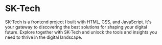 # SK-Tech
SK-Tech is a frontend project I built with HTML, CSS, and JavaScript. It's your gateway to discovering the best solutions for shaping your digital future. Explore together with SK-Tech and unlock the tools and insights you need to thrive in the digital landscape.
